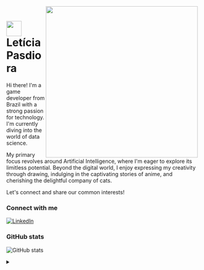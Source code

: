 
<img align="right"  height="400" src="https://media1.giphy.com/media/v1.Y2lkPTc5MGI3NjExNngzMTFhZnJ4enZ6eHUzNXVyeWpnZWV1ZWpvMHpiYXFiOW82ZDYydiZlcD12MV9pbnRlcm5hbF9naWZfYnlfaWQmY3Q9cw/YYQ6sw8jt2HRxX4uVi/giphy.gif">

# <img align="center" width="40px" src="https://github.com/leticiap/leticiap/assets/13660806/94aedd2c-ab30-41d7-a142-cc5e98685865"> Letícia Pasdiora 



<p> Hi there! I'm a game developer from Brazil with a strong passion for technology. I'm currently diving into the world of data science.</p>

<p>My primary focus revolves around Artificial Intelligence, where I'm eager to explore its limitless potential. Beyond the digital world, I enjoy expressing my creativity through drawing, indulging in the captivating stories of anime, and cherishing the delightful company of cats.</p>

Let's connect and share our common interests! 

### Connect with me
[![LinkedIn](https://img.shields.io/badge/LinkedIn-000?style=for-the-badge&logo=linkedin&logoColor=ff6e96)](https://www.linkedin.com/in/leticiapasdiora/)

### GitHub stats
![GitHub stats](https://github-readme-stats-git-masterrstaa-rickstaa.vercel.app/api?username=leticiap&hide_title=true&show_icons=true&include_all_commits=true&count_private=true&border_radius=20&&theme=dracula)

<details>
  <summary></summary> 
 
  - Badges by <a href="https://shields.io/">shields.io</a><br>
  - GitHub Stats by <a href="https://github.com/anuraghazra/github-readme-stats">anuraghazra</a>
  - Cat icon by Freepik - <a href="https://www.flaticon.com/free-icons/cat">Flaticon</a>
  - Cat GIF by <a href="https://www.kennymays.com/">Kenny Mays</a>


</details>